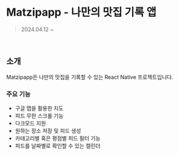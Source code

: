# Matzipapp - 나만의 맛집 기록 앱

> 2024.04.12 ~

<br />

## 소개

Matzipapp은 나만의 맛집을 기록할 수 있는 React Native 프로젝트입니다.

### 주요 기능

- 구글 맵을 활용한 지도
- 피드 무한 스크롤 기능
- 다크모드 지원
- 원하는 장소 저장 및 피드 생성
- 카테고리별 혹은 평점별 피드 필터 기능
- 피드를 날짜별로 확인할 수 있는 캘린더
